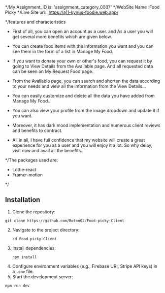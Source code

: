 */My Assignment_ID is: 'assignment_category_0007'
*/WebSite Name :Food Picky
*/Live Site url: 'https://a11-kynus-foodie.web.app/'

*/features and characteristics
* First of all, you can open an account as a user. and As a user you will get several more benefits which are given below.

* You can create food items with the information you want and you can see them in the form of a list in Manage My Food.

* If you want to donate your own or other's food, you can request it by going to View Details from the Available page. And all requested data can be seen on My Request Food page.
              
* From the Available page, you can search and shorten the data according to your needs and view all the information from the View Details...

* You can easily customize and delete all the data you have added from Manage My Food..

* You can also view your profile from the image dropdown and update it if you want.

* Moreover, it has dark mood implementation and numerous client reviews and benefits to contract.

* All in all, I have full confidence that my website will create a great experience for you as a user and you will enjoy it a lot. So why delay, visit now and avail all the benefits. 

*/The packages used are:
*   Lottie-react
*   Framer-motion

*/

## Installation

1. Clone the repository:

```
git clone https://github.com/Roton02/Food-picky-Client
```

2. Navigate to the project directory:
   ```
   cd Food-picky-Client
   ```
3. Install dependencies:
   ```
   npm install
   ```
4. Configure environment variables (e.g., Firebase URI, Stripe API keys) in a `.env` file.
5. Start the development server:

```
npm run dev
```
